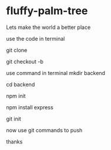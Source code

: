 # fluffy-palm-tree
Lets make the world a better place

use the code in terminal

git clone <link>

git checkout -b <newbranch name>

use command in terminal
mkdir backend


cd backend


npm init

npm install express


git init

now use git commands to push

thanks
